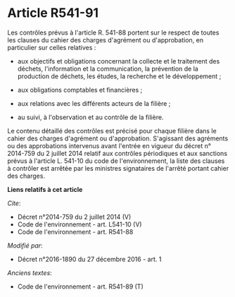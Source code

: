 # Article R541-91

Les contrôles prévus à l'article R. 541-88 portent sur le respect de toutes les clauses du cahier des charges d'agrément ou
d'approbation, en particulier sur celles relatives :

- aux objectifs et obligations concernant la collecte et le traitement des déchets, l'information et la communication, la
prévention de la production de déchets, les études, la recherche et le développement ;

- aux obligations comptables et financières ;

- aux relations avec les différents acteurs de la filière ;

- au suivi, à l'observation et au contrôle de la filière. 

Le contenu détaillé des contrôles est précisé pour chaque filière dans le cahier des charges d'agrément ou d'approbation.
S'agissant des agréments ou des approbations intervenus avant l'entrée en vigueur du décret n° 2014-759 du 2 juillet 2014
relatif aux contrôles périodiques et aux sanctions prévus à l'article L. 541-10 du code de l'environnement, la liste des
clauses à contrôler est arrêtée par les ministres signataires de l'arrêté portant cahier des charges.

**Liens relatifs à cet article**

_Cite_:

  - Décret n°2014-759 du 2 juillet 2014 (V)
  - Code de l'environnement - art. L541-10 (V)
  - Code de l'environnement - art. R541-88

_Modifié par_:

  - Décret n°2016-1890 du 27 décembre 2016 - art. 1

_Anciens textes_:

  - Code de l'environnement - art. R541-89 (T)
